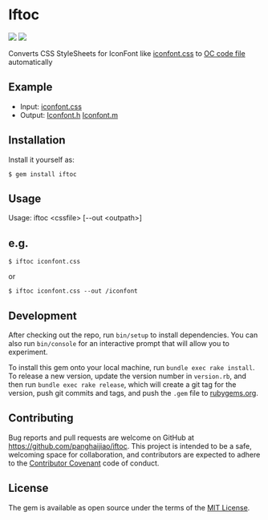 # Iftoc

![](http://img.shields.io/travis/CocoaPods/CocoaPods/master.svg?style=flat)
![](http://img.shields.io/gem/v/cocoapods.svg?style=flat)

Converts CSS StyleSheets for IconFont like [iconfont.css](https://github.com/panghaijiao/iftoc/blob/master/iconfont.css) to [OC code file](https://github.com/panghaijiao/iftoc/tree/master/iconfont) automatically

## Example

- Input: [iconfont.css](https://github.com/panghaijiao/iftoc/blob/master/iconfont.css)
- Output: [Iconfont.h](https://github.com/panghaijiao/iftoc/blob/master/iconfont/Iconfont.h) [Iconfont.m](https://github.com/panghaijiao/iftoc/blob/master//iconfont/Iconfont.m)

## Installation

Install it yourself as:

	$ gem install iftoc

## Usage

Usage: iftoc \<cssfile> [--out \<outpath>]

## e.g.
 
	$ iftoc iconfont.css

or

	$ iftoc iconfont.css --out /iconfont
    
## Development

After checking out the repo, run `bin/setup` to install dependencies. You can also run `bin/console` for an interactive prompt that will allow you to experiment.

To install this gem onto your local machine, run `bundle exec rake install`. To release a new version, update the version number in `version.rb`, and then run `bundle exec rake release`, which will create a git tag for the version, push git commits and tags, and push the `.gem` file to [rubygems.org](https://rubygems.org).

## Contributing

Bug reports and pull requests are welcome on GitHub at https://github.com/panghaijiao/iftoc. This project is intended to be a safe, welcoming space for collaboration, and contributors are expected to adhere to the [Contributor Covenant](http://contributor-covenant.org) code of conduct.


## License

The gem is available as open source under the terms of the [MIT License](http://opensource.org/licenses/MIT).

